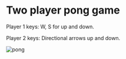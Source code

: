 # Two player pong game

Player 1 keys: 
W, S for up and down.
 
Player 2 keys: 
Directional arrows up and down.

![pong](https://user-images.githubusercontent.com/99550596/231881811-35fa38c9-95b3-44b4-923b-f64c3442370d.gif)
